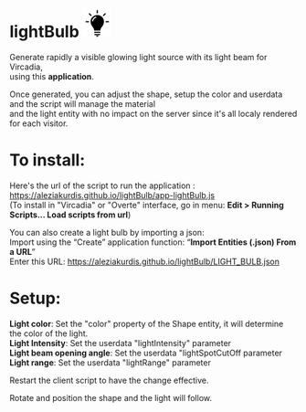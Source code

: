 # lightBulb  <img src="icon_active.png" width="50">
Generate rapidly a visible glowing light source with its light beam for Vircadia,  
using this **application**.
  
Once generated, you can adjust the shape, setup the color and userdata and the script will manage the material  
and the light entity with no impact on the server since it's all localy rendered for each visitor.  
  
# To install:  
Here's the url of the script to run the application : https://aleziakurdis.github.io/lightBulb/app-lightBulb.js  
(To install in "Vircadia" or "Overte" interface, go in menu: **Edit > Running Scripts... Load scripts from url**)  

You can also create a light bulb by importing a json:  
Import using the “Create” application function: “**Import Entities (.json) From a URL**”  
Enter this URL: https://aleziakurdis.github.io/lightBulb/LIGHT_BULB.json
  
# Setup: 
**Light color**: Set the "color" property of the Shape entity, it will determine the color of the light.  
**Light Intensity**: Set the userdata "lightIntensity" parameter  
**Light beam opening angle**: Set the userdata "lightSpotCutOff parameter  
**Light range**: Set the userdata "lightRange" parameter  
  
Restart the client script to have the change effective.  
  
Rotate and position the shape and the light will follow.  
